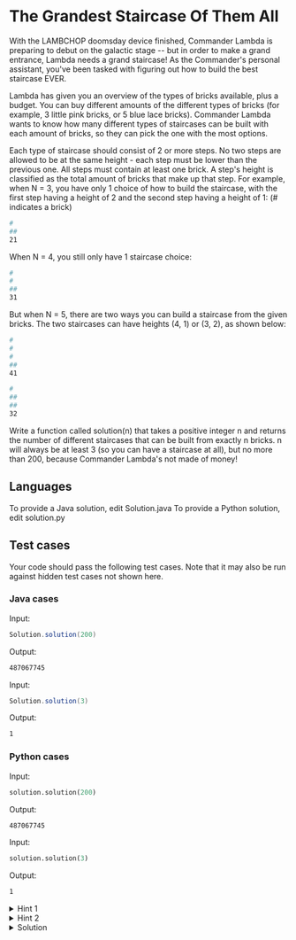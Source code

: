 # The Grandest Staircase Of Them All

With the LAMBCHOP doomsday device finished, Commander Lambda is preparing to debut on the galactic stage -- but in order to make a grand entrance, Lambda needs a grand staircase! As the Commander's personal assistant, you've been tasked with figuring out how to build the best staircase EVER.

Lambda has given you an overview of the types of bricks available, plus a budget. You can buy different amounts of the different types of bricks (for example, 3 little pink bricks, or 5 blue lace bricks). Commander Lambda wants to know how many different types of staircases can be built with each amount of bricks, so they can pick the one with the most options.

Each type of staircase should consist of 2 or more steps. No two steps are allowed to be at the same height - each step must be lower than the previous one. All steps must contain at least one brick. A step's height is classified as the total amount of bricks that make up that step.
For example, when N = 3, you have only 1 choice of how to build the staircase, with the first step having a height of 2 and the second step having a height of 1: (# indicates a brick)

```bash
#
##
21
```

When N = 4, you still only have 1 staircase choice:

```bash
#
#
##
31
```

But when N = 5, there are two ways you can build a staircase from the given bricks. The two staircases can have heights (4, 1) or (3, 2), as shown below:

```bash
#
#
#
##
41
```

```bash
#
##
##
32
```

Write a function called solution(n) that takes a positive integer n and returns the number of different staircases that can be built from exactly n bricks. n will always be at least 3 (so you can have a staircase at all), but no more than 200, because Commander Lambda's not made of money!

## Languages

To provide a Java solution, edit Solution.java
To provide a Python solution, edit solution.py

## Test cases

Your code should pass the following test cases.
Note that it may also be run against hidden test cases not shown here.

### Java cases

Input:

```java
Solution.solution(200)
```

Output:

```bash
487067745
```

Input:

```java
Solution.solution(3)
```

Output:

```bash
1
```

### Python cases

Input:

```python
solution.solution(200)
```

Output:

```bash
487067745
```

Input:

```python
solution.solution(3)
```

Output:

```bash
1
```

<details>
    <summary>Hint 1</summary>
    This is a problem of finding the number of ways to split a number into sums of other numbers.
</details>

<details>
    <summary>Hint 2</summary>
    Let's look at it in another way. Since all operands in the addition should be smaller than the input itself, this problem could be seen as finding the number of subsets whose sum is equal to input number
</details>

<details>
    <summary>Solution</summary>
    Let s[i, j] is the number of subsets from the set {1, 2, 3, ..., i} whose sum is j. We could see that if we add i + 1 to the set {1, 2, ..., i}, you can do 2 things:
    <ul>
        <li>If i + 1 >= j, then the required subset remains the same (s[i + 1, j] = s[i, j])</li>
        <li>If i + 1 <= j, then the required subset is s[i + 1, j] = s[i, j] + s[i, j - i - 1]</li>
    </ul>
    Then, we can just apply dynamic programming to find out the solution.
</details>
